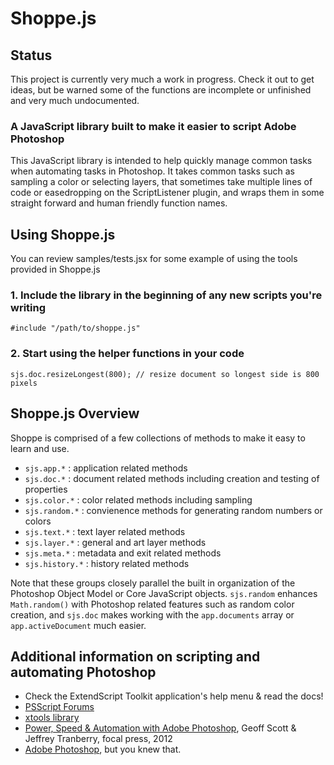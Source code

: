 Shoppe.js
=========

Status
------

This project is currently very much a work in progress. Check it out to get ideas, but be warned some of the functions are incomplete or unfinished and very much undocumented.




### A JavaScript library built to make it easier to script Adobe Photoshop

This JavaScript library is intended to help quickly manage common tasks when automating tasks in Photoshop. It takes common tasks such as sampling a color or selecting layers, that sometimes take multiple lines of code or easedropping on the ScriptListener plugin, and wraps them in some straight forward and human friendly function names.

Using Shoppe.js
---------------

You can review samples/tests.jsx for some example of using the tools provided in Shoppe.js

### 1. Include the library in the beginning of any new scripts you're writing

`#include "/path/to/shoppe.js"`

### 2. Start using the helper functions in your code

`sjs.doc.resizeLongest(800); // resize document so longest side is 800 pixels`


Shoppe.js Overview
------------------

Shoppe is comprised of a few collections of methods to make it easy to learn and use.

* `sjs.app.*` : application related methods
* `sjs.doc.*` : document related methods including creation and testing of properties
* `sjs.color.*` : color related methods including sampling
* `sjs.random.*` : convienence methods for generating random numbers or colors
* `sjs.text.*` : text layer related methods
* `sjs.layer.*` : general and art layer methods
* `sjs.meta.*` : metadata and exit related methods
* `sjs.history.*` : history related methods

Note that these groups closely parallel the built in organization of the Photoshop Object Model or Core JavaScript objects. `sjs.random` enhances `Math.random()` with Photoshop related features such as random color creation, and `sjs.doc` makes working with the `app.documents` array or `app.activeDocument` much easier.


Additional information on scripting and automating Photoshop
------------------------------------------------------------

* Check the ExtendScript Toolkit application's help menu & read the docs!
* [PSScript Forums](http://www.ps-scripts.com/bb/)
* [xtools library](http://ps-scripts.sourceforge.net/xtools.html)
* [Power, Speed & Automation with Adobe Photoshop](http://www.amazon.com/dp/0240820835/?tag=planamher-20), Geoff Scott & Jeffrey Tranberry, focal press, 2012
* [Adobe Photoshop](http://www.photoshop.com/products/photoshop), but you knew that.